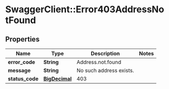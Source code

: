 # SwaggerClient::Error403AddressNotFound

## Properties
Name | Type | Description | Notes
------------ | ------------- | ------------- | -------------
**error_code** | **String** | Address.not.found | 
**message** | **String** | No such address exists. | 
**status_code** | [**BigDecimal**](BigDecimal.md) | 403 | 

